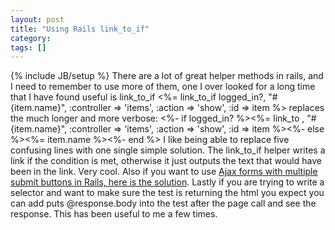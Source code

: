 ```yaml
---
layout: post
title: "Using Rails link_to_if"
category:
tags: []
---
```

{% include JB/setup %}
There are a lot of great helper methods in rails, and I need to remember to use more of them, one I over looked for a long time that I have found useful is link_to_if    <%= link_to_if logged_in?, "#{item.name}", :controller => 'items', :action => 'show', :id => item %>    replaces the much longer and more verbose:    <%- if logged_in? %><%= link_to , "#{item.name}", :controller => 'items', :action => 'show', :id => item %><%- else %><%= item.name %><%- end %>    I like being able to replace five confusing lines with one single simple solution. The link_to_if helper writes a link if the condition is met, otherwise it just outputs the text that would have been in the link. Very cool.    Also if you want to use [Ajax forms with multiple submit buttons in Rails, here is the solution](http://www.rails.cz/articles/2007/07/13/ajax-forms-with-multiple-submit-buttons-bug).    Lastly if you are trying to write a selector and want to make sure the test is returning the html you expect you can add puts @response.body into the test after the page call and see the response. This has been useful to me a few times.